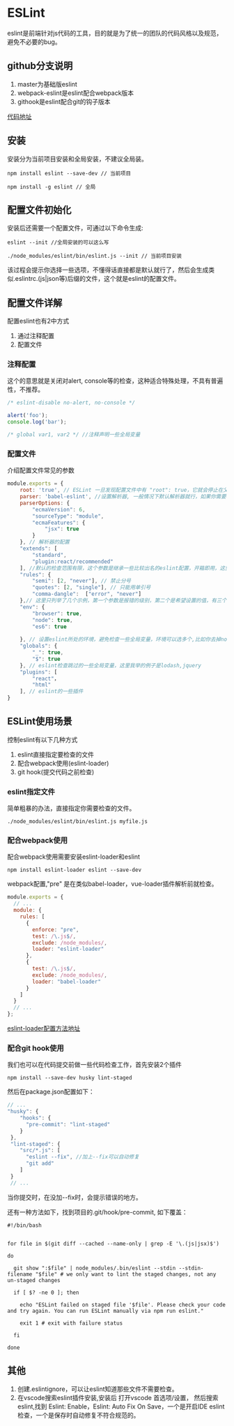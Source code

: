 # ESLint

eslint是前端针对js代码的工具，目的就是为了统一的团队的代码风格以及规范，避免不必要的bug。

## github分支说明

1. master为基础版eslint
2. webpack-eslint是eslint配合webpack版本
3. githook是eslint配合git的钩子版本

[代码地址](https://github.com/zyq190308/eslint-guide)

## 安装

安装分为当前项目安装和全局安装，不建议全局装。

```shell
npm install eslint --save-dev // 当前项目
```

```shell
npm install -g eslint // 全局
```

## 配置文件初始化

安装后还需要一个配置文件，可通过以下命令生成:
```shell
eslint --init //全局安装的可以这么写
```
```shell
./node_modules/eslint/bin/eslint.js --init // 当前项目安装
```
该过程会提示你选择一些选项，不懂得话直接都是默认就行了，然后会生成类似.eslintrc.(js|json等)后缀的文件，这个就是eslint的配置文件。

## 配置文件详解

配置eslint也有2中方式
1. 通过注释配置
2. 配置文件

### 注释配置 

这个的意思就是关闭对alert, console等的检查，这种适合特殊处理，不具有普遍性，不推荐。
```javascript
/* eslint-disable no-alert, no-console */

alert('foo');
console.log('bar');

/* global var1, var2 */ //注释声明一些全局变量
```


### 配置文件

介绍配置文件常见的参数
```javascript
module.exports = {
    root: 'true', // ESLint 一旦发现配置文件中有 "root": true，它就会停止在父级目录中寻找。
    parser: 'babel-eslint', //设置解析器, 一般情况下默认解析器就行，如果你需要检查例如flow以及一些eslint识别不了的特性时才使用
    parserOptions: {
        "ecmaVersion": 6,
        "sourceType": "module",
        "ecmaFeatures": {
            "jsx": true 
        }
    }, // 解析器的配置
    "extends": [
        "standard",
        "plugin:react/recommended"
    ], //默认的检查范围有限，这个参数是继承一些比较出名的eslint配置，开箱即用，这里用的eslint-config-standard，比较出名的还有eslint-config-airbnb，具体用法去npm搜索
    "rules": {
        "semi": [2, "never"], // 禁止分号
        "quotes": [2, "single"], // 只能用单引号
        "comma-dangle":  ["error", "never"]
    },// 这里只列举了几个示例，第一个参数是报错的级别，第二个是希望设置的值，有三个值off,warn,error(对应0,1,2)，具体的参数配置,详情看https://eslint.org/docs/rules/
    "env": {
        "browser": true,
        "node": true,
        "es6": true
        
    }, // 设置eslint所处的环境，避免检查一些全局变量，环境可以选多个,比如你去掉node,就会报一些变量undefined的错
    "globals": {
        "_": true,
        "$": true
    }, // eslint检查跳过的一些全局变量，这里我举的例子是lodash,jquery
    "plugins": [
        "react"，
        "html"
    ], // eslint的一些插件
}
```


## ESLint使用场景
控制eslint有以下几种方式
1. eslint直接指定要检查的文件
2. 配合webpack使用(eslint-loader)
3. git hook(提交代码之前检查)

### eslint指定文件

简单粗暴的办法，直接指定你需要检查的文件。
```shell
./node_modules/eslint/bin/eslint.js myfile.js
```

### 配合webpack使用

配合webpack使用需要安装eslint-loader和eslint
```shell
npm install eslint-loader eslint --save-dev
```

webpack配置,"pre" 是在类似babel-loader，vue-loader插件解析前就检查。
```javascript
module.exports = {
  // ...
  module: {
    rules: [
      {
        enforce: "pre",
        test: /\.js$/,
        exclude: /node_modules/,
        loader: "eslint-loader"
      },
      {
        test: /\.js$/,
        exclude: /node_modules/,
        loader: "babel-loader"
      }
    ]
  }
  // ...
};
```
[eslint-loader配置方法地址](https://www.npmjs.com/package/eslint-loader)


### 配合git hook使用

我们也可以在代码提交前做一些代码检查工作，首先安装2个插件
```shell
npm install --save-dev husky lint-staged
```
然后在package.json配置如下：
```javascript
// ...
"husky": {
    "hooks": {
      "pre-commit": "lint-staged"
    }
 },
 "lint-staged": {
    "src/*.js": [
      "eslint --fix", //加上--fix可以自动修复
      "git add"
    ]
 }
 // ...
```
当你提交时，在没加--fix时，会提示错误的地方。

还有一种方法如下，找到项目的.git/hook/pre-commit,
如下覆盖：
```shell
#!/bin/bash


for file in $(git diff --cached --name-only | grep -E '\.(js|jsx)$')

do

  git show ":$file" | node_modules/.bin/eslint --stdin --stdin-filename "$file" # we only want to lint the staged changes, not any un-staged changes

  if [ $? -ne 0 ]; then

    echo "ESLint failed on staged file '$file'. Please check your code and try again. You can run ESLint manually via npm run eslint."

    exit 1 # exit with failure status

  fi

done
```

## 其他

1. 创建.eslintignore，可以让eslint知道那些文件不需要检查。
2. 在vscode搜索eslint插件安装,安装后
打开vscode 首选项/设置， 然后搜索eslint,找到
Eslint: Enable，Eslint: Auto Fix On Save，一个是开启IDE eslint检查，一个是保存时自动修复不符合规范的。